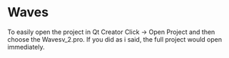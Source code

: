 # Waves

To easily open the project in Qt Creator Click -> Open Project and then choose the Wavesv_2.pro.
If you did as i said, the full project would open immediately.
